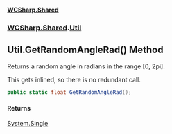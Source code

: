 #### [WCSharp\.Shared](README.md 'README')
### [WCSharp\.Shared](WCSharp.Shared.md 'WCSharp\.Shared').[Util](WCSharp.Shared.Util.md 'WCSharp\.Shared\.Util')

## Util\.GetRandomAngleRad\(\) Method

Returns a random angle in radians in the range \[0, 2pi\]\.

This gets inlined, so there is no redundant call.

```csharp
public static float GetRandomAngleRad();
```

#### Returns
[System\.Single](https://learn.microsoft.com/en-us/dotnet/api/system.single 'System\.Single')